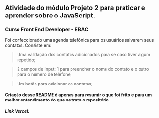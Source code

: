 ## Atividade do módulo Projeto 2 para praticar e aprender sobre o JavaScript. 
### Curso Front End Developer - EBAC 

Foi confeccionado uma agenda telefônica para os usuários salvarem seus contatos. Consiste em:
 
> Uma validação dos contatos adicionados para se caso tiver algum repetido;

> 2 campos de Input: 1 para preencher o nome do contato e o outro para o número de telefone;

> Um botão para adicionar os contatos;

#### Criação desse README é apenas para resumir o que foi feito e para um melhor entendimento do que se trata o repositório.

##### Link Vercel: 
